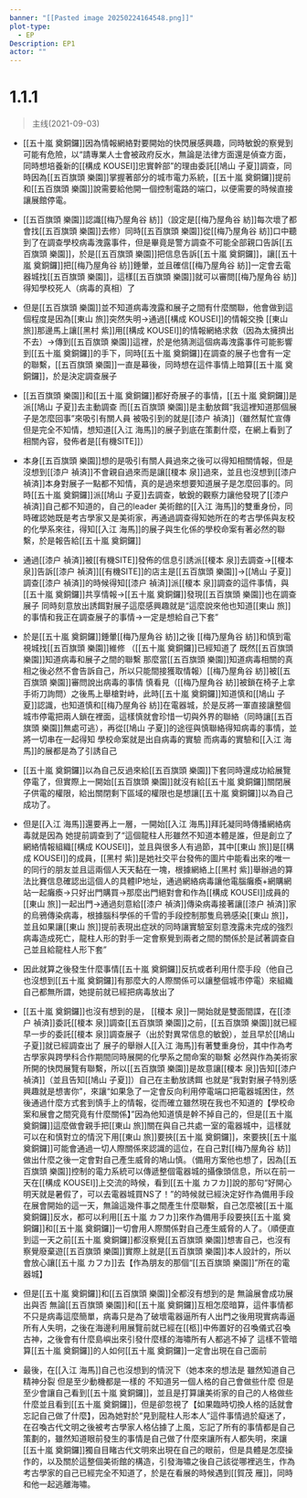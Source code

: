 ```yaml
---
banner: "[[Pasted image 20250224164548.png]]"
plot-type:
  - EP
Description: EP1
actor: ""
---
```


# 1.1.1
>主线(2021-09-03)

- [[五十嵐 奠銅鑼]]因為情報網絡對要開始的快閃展感興趣，同時敏銳的察覺到可能有危險，以“請專業人士會被政府反水，無論是法律方面還是偵查方面，同時想培養新的[[構成 KOUSEI]]忠實幹部”的理由委託[[鳩山 子夏]]調查，同時因為[[五百旗頭 樂園]]掌握著部分的城市電力系統，[[五十嵐 奠銅鑼]]提前和[[五百旗頭 樂園]]說需要給他開一個控制電路的端口，以便需要的時候直接讓展館停電。

- [[五百旗頭 樂園]]認識[[梅乃屋角谷 紡]]（設定是[[梅乃屋角谷 紡]]每次壞了都會找[[五百旗頭 樂園]]去修）同時[[五百旗頭 樂園]]從[[梅乃屋角谷 紡]]口中聽到了在調查學校病毒洩露事件，但是畢竟是警方調查不可能全部親口告訴[[五百旗頭 樂園]]，於是[[五百旗頭 樂園]]把信息告訴[[五十嵐 奠銅鑼]]，讓[[五十嵐 奠銅鑼]]把[[梅乃屋角谷 紡]]錘暈，並且確信[[梅乃屋角谷 紡]]一定會去電器城找[[五百旗頭 樂園]]，這樣[[五百旗頭 樂園]]就可以審問[[梅乃屋角谷 紡]]得知學校死人（病毒的真相）了

- 但是[[五百旗頭 樂園]]並不知道病毒洩露和展子之間有什麼關聯，他會做到這個程度是因為[[東山 旅]]突然失明→通過[[構成 KOUSEI]]的情報交換 [[東山 旅]]那邊馬上讓[[黑村 紫]]用[[構成 KOUSEI]]的情報網絡求救（因為太擁擠出不去）→傳到[[五百旗頭 樂園]]這裡，於是他猜測這個病毒洩露事件可能影響到[[五十嵐 奠銅鑼]]的手下，同時[[五十嵐 奠銅鑼]]在調查的展子也會有一定的聯繫，[[五百旗頭 樂園]]一直是幕後，同時想在這件事情上暗算[[五十嵐 奠銅鑼]]，於是決定調查展子

- [[五百旗頭 樂園]]和[[五十嵐 奠銅鑼]]都好奇展子的事情，[[五十嵐 奠銅鑼]]是派[[鳩山 子夏]]去主動調查 而[[五百旗頭 樂園]]是主動放餌“我這裡知道那個展子是怎麼回事”來吸引有關人員 被吸引到的就是[[漆户 禎済]]（雖然幫忙宣傳但是完全不知情，想知道[[入江 海馬]]的展子到底在策劃什麼，在網上看到了相關內容，發佈者是[[有機SITE]]）

- 本身[[五百旗頭 樂園]]想的是吸引有關人員過來之後可以得知相關情報，但是沒想到[[漆户 禎済]]不會親自過來而是讓[[榎本 泉]]過來，並且也沒想到[[漆户 禎済]]本身對展子一點都不知情，真的是過來想要知道展子是怎麼回事的。同時[[五十嵐 奠銅鑼]]派[[鳩山 子夏]]去調查，敏銳的觀察力讓他發現了[[漆户 禎済]]自己都不知道的，自己的leader 美術館的[[入江 海馬]]的雙重身份，同時確認她既是考古學家又是美術家，再通過調查得知她所在的考古學係與友校的化學系來往，得知[[入江 海馬]]的展子與生化係的學校命案有著必然的聯繫，於是報告給[[五十嵐 奠銅鑼]]

- 通過[[漆户 禎済]]被[[有機SITE]]發佈的信息引誘派[[榎本 泉]]去調查→[[榎本 泉]]告訴[[漆户 禎済]][[有機SITE]]的店主是[[五百旗頭 樂園]]→[[鳩山 子夏]]調查[[漆户 禎済]]的時候得知[[漆户 禎済]]派[[榎本 泉]]調查的這件事情，與[[五十嵐 奠銅鑼]]共享情報→[[五十嵐 奠銅鑼]]發現[[五百旗頭 樂園]]也在調查展子 同時刻意放出誘餌對展子這麼感興趣就是“這麼說來他也知道[[東山 旅]]的事情和我正在調查展子的事情→一定是想給自己下套”

- 於是[[五十嵐 奠銅鑼]]錘暈[[梅乃屋角谷 紡]]之後 [[梅乃屋角谷 紡]]和慎到電視城找[[五百旗頭 樂園]]維修 （[[五十嵐 奠銅鑼]]已經知道了 既然[[五百旗頭 樂園]]知道病毒和展子之間的聯繫 那麼當[[五百旗頭 樂園]]知道病毒相關的真相之後必然不會告訴自己，所以只能間接獲取情報）[[梅乃屋角谷 紡]]被[[五百旗頭 樂園]]審問說出病毒的事情 慎看見（[[梅乃屋角谷 紡]]被鎖在椅子上拿手術刀詢問）之後馬上舉槍對峙，此時[[五十嵐 奠銅鑼]]知道慎和[[鳩山 子夏]]認識，也知道慎和[[梅乃屋角谷 紡]]在電器城，於是反將一軍直接讓整個城市停電把兩人鎖在裡面，這樣慎就會珍惜一切與外界的聯絡（同時讓[[五百旗頭 樂園]]無處可逃），再從[[鳩山 子夏]]的途徑與慎聯絡得知病毒的事情，並將一切串在一起得知 學校命案就是出自病毒的實驗 而病毒的實驗和[[入江 海馬]]的展都是為了引誘自己

- [[五十嵐 奠銅鑼]]以為自己反過來給[[五百旗頭 樂園]]下套同時還成功給展覽停電了，但實際上一開始[[五百旗頭 樂園]]就沒有給[[五十嵐 奠銅鑼]]關閉展子供電的權限，給出關閉剩下區域的權限也是想讓[[五十嵐 奠銅鑼]]以為自己成功了。

- 但是[[入江 海馬]]還要再上一層，一開始[[入江 海馬]]拜託凝同時傳播網絡病毒就是因為 她提前調查到了“這個龍柱人形雖然不知道本體是誰，但是創立了網絡情報組織[[構成 KOUSEI]]，並且與很多人有過節，其中[[東山 旅]]是[[構成 KOUSEI]]的成員，[[黑村 紫]]是她社交平台發佈的圖片中能看出來的唯一的同行的朋友並且這兩個人天天黏在一塊，根據網絡上[[黑村 紫]]舉辦過的算法比賽信息確認出這個人的具體IP地址，通過網絡病毒讓他電腦癱瘓+網購網站一起癱瘓→只好出門購買→那麼出門絕對會和作為[[構成 KOUSEI]]成員的[[東山 旅]]一起出門→通過刻意給[[漆户 禎済]]傳染病毒接著讓[[漆户 禎済]]家的烏鴉傳染病毒，根據腦科學係的千雪的手段控制那隻烏鴉感染[[東山 旅]]，並且如果讓[[東山 旅]]提前表現出症狀的同時讓實驗室刻意洩露未完成的強烈病毒造成死亡，龍柱人形的對手一定會察覺到兩者之間的關係於是試著調查自己並且給龍柱人形下套”

- 因此就算之後發生什麼事情[[五十嵐 奠銅鑼]]反抗或者利用什麼手段（他自己也沒想到[[五十嵐 奠銅鑼]]有那麼大的人際關係可以讓整個城市停電）來組織自己都無所謂，她提前就已經把病毒放出了

- [[五十嵐 奠銅鑼]]也沒有想到的是， [[榎本 泉]]一開始就是雙面間諜，在[[漆户 禎済]]委託[[榎本 泉]]調查[[五百旗頭 樂園]]之前，[[五百旗頭 樂園]]就已經早一步的委託[[榎本 泉]]調查展子（出於對異常信息的敏銳），並且早於[[鳩山 子夏]]就已經調查出了 展子的舉辦人[[入江 海馬]]有著雙重身份，其中作為考古學家與跨學科合作期間同時展開的化學系之間命案的聯繫 必然與作為美術家所開的快閃展覽有聯繫，所以[[五百旗頭 樂園]]是故意讓[[榎本 泉]]告知[[漆户 禎済]]（並且告知[[鳩山 子夏]]）自己在主動放誘餌 也就是“我對對展子特別感興趣就是想害你”，來讓“如果急了一定會反向利用停電端口把電器城困住，然後通過什麼方式套到慎手上的情報，從而確立雖然現在我也不知道的【學校命案和展會之間究竟有什麼關係】”因為他知道慎是幹不掉自己的，但是[[五十嵐 奠銅鑼]]這麼做會親手把[[東山 旅]]關在與自己共處一室的電器城中，這樣就可以在和慎對立的情況下用[[東山 旅]]要挾[[五十嵐 奠銅鑼]]，來要挾[[五十嵐 奠銅鑼]]可能會通過一切人際關係來認識的這位，在自己對[[梅乃屋角谷 紡]]做出什麼之後一定會對自己產生威脅的鳩山慎。（備用方案他也想了，因為[[五百旗頭 樂園]]控制的電力系統可以傳遞整個電器城的攝像頭信息，所以在前一天在[[構成 KOUSEI]]上交流的時候，看到[[五十嵐 カフカ]]說的那句“好開心 明天就是暑假了，可以去電器城買NS了！”的時候就已經決定好作為備用手段在展會開始的這一天，無論這幾件事之間產生什麼聯繫，自己怎麼被[[五十嵐 奠銅鑼]]反水，都可以利用[[五十嵐 カフカ]]來作為備用手段要挾[[五十嵐 奠銅鑼]]和[[五十嵐 奠銅鑼]]一切會用人際關係對自己產生威脅的人了。（順便直到這一天之前[[五十嵐 奠銅鑼]]都沒察覺[[五百旗頭 樂園]]想害自己，也沒有察覺廢棄遊[[五百旗頭 樂園]]實際上就是[[五百旗頭 樂園]]本人設計的，所以會放心讓[[五十嵐 カフカ]]去【作為朋友的那個“[[五百旗頭 樂園]]”所在的電器城】

- 但是[[五十嵐 奠銅鑼]]和[[五百旗頭 樂園]]全都沒有想到的是 無論展會成功展出與否 無論[[五百旗頭 樂園]]和[[五十嵐 奠銅鑼]]互相怎麼暗算，這件事情都不只是病毒這麼簡單，病毒只是為了破壞電器逼所有人出門之後用現實病毒逼所有人失明，之後在海邊利用展覽前就已經在[[柩]]中佈置好的召喚儀式召喚古神，之後會有什麼島嶼出來引發什麼樣的海嘯所有人都逃不掉了 這樣不管暗算[[五十嵐 奠銅鑼]]的人如何[[五十嵐 奠銅鑼]]一定會出現在自己面前

- 最後，在[[入江 海馬]]自己也沒想到的情況下（她本來的想法是 雖然知道自己精神分裂 但是至少動機都是一樣的 不知道另一個人格的自己會做些什麼 但是至少會讓自己看到[[五十嵐 奠銅鑼]]，並且是打算讓美術家的自己的人格做些什麼並且看到[[五十嵐 奠銅鑼]]，但是卻忽視了【如果臨時切換人格的話就會忘記自己做了什麼】，因為她對於“見到龍柱人形本人”這件事情過於癡迷了，在召喚古代文明之後被考古學家人格佔據了上風，忘記了所有的事情都是自己策劃的，雖然知道眼前發生的事情是自己做了什麼來讓所有人都失明，來讓[[五十嵐 奠銅鑼]]獨自目睹古代文明來出現在自己的眼前，但是具體是怎麼操作的，以及關於這整個美術館的構造，引發海嘯之後自己該從哪裡逃生，作為考古學家的自己已經完全不知道了，於是在看展的時候遇到[[賀茂 雁]]，同時和他一起逃離海嘯。